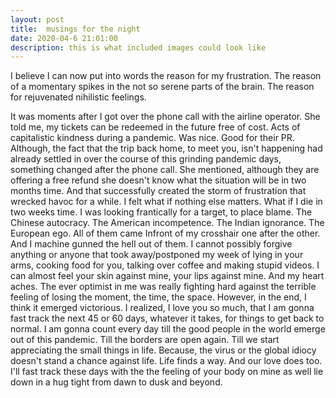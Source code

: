 ```yaml
---
layout: post
title:  musings for the night
date: 2020-04-6 21:01:00
description: this is what included images could look like
---
```

I believe I can now put into words the reason for my frustration. The reason of a momentary spikes in the not so serene parts of the brain. The reason for rejuvenated nihilistic feelings.

It was moments after I got over the phone call with the airline operator. She told me, my tickets can be redeemed in the future free of cost. Acts of capitalistic kindness during a pandemic. Was nice. Good for their PR. Although, the fact that the trip back home, to meet you, isn't happening  had already settled in over the course of this grinding pandemic days, something changed after the phone call. She mentioned, although they are offering a free refund she doesn't know what the situation will be in two months time. And that successfully created the storm of frustration that wrecked havoc for a while. I felt what if nothing else matters. What if I die in two weeks time. I was looking frantically for a target, to place blame. The Chinese autocracy. The American incompetence. The Indian ignorance. The European ego. All of them came Infront of my crosshair one after the other. And I machine gunned the hell out of them. I cannot possibly forgive anything or anyone that took away/postponed my week of lying in your arms, cooking food for you, talking over coffee and making stupid videos. I can almost feel your skin against mine, your lips against mine. And my heart aches. The ever optimist in me was really fighting hard against the terrible feeling of losing the moment, the time, the space. However, in the end, I think it emerged victorious. I realized, I love you so much, that I am gonna fast track the next 45 or 60 days, whatever it takes, for things to get back to normal. I am gonna count every day till the good people in the world emerge out of this pandemic. Till the borders are open again. Till we start appreciating the small things in life. Because, the virus or the global idiocy doesn't stand a chance against life. Life finds a way. And our love does too. I'll fast track these days with the the feeling of your body on mine as well lie down in a hug tight from dawn to dusk and beyond.